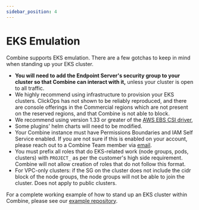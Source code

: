 ```yaml
---
sidebar_position: 4
---
```


# EKS Emulation

Combine supports EKS emulation. There are a few gotchas to keep in mind when standing up your EKS cluster.

- **You will need to add the Endpoint Server's security group to your cluster so that Combine can interact with it,** unless your cluster is open to all traffic.
- We highly recommend using infrastructure to provision your EKS clusters. ClickOps has not shown to be reliably reproduced, and there are console offerings in the Commercial regions which are not present on the reserved regions, and that Combine is not able to block.
- We recommend using version 1.33 or greater of the <a href="https://github.com/kubernetes-sigs/aws-ebs-csi-driver" target="_blank">AWS EBS CSI driver</a>, 
- Some plugins' helm charts will need to be modified.
- Your Combine instance must have Permissions Boundaries and IAM Self Service enabled. If you are not sure if this is enabled on your account, please reach out to a Combine Team member via <a href="mailto:service-request@sequoiainc.com">email</a>.
- You must prefix all roles that do EKS-related work (node groups, pods, clusters) with <code>PROJECT_</code> as per the customer's high side requirement. Combine will not allow creation of roles that do not follow this format.
- For VPC-only clusters: if the SG on the cluster does not include the cidr block of the node groups, the node groups will not be able to join the cluster. Does not apply to public clusters.


For a complete working example of how to stand up an EKS cluster within Combine, please see our <a href="https://github.com/Combine-Pathfinder-Palisade/combine-examples/tree/main/combine-eks-example" target="_blank">example repository</a>.

